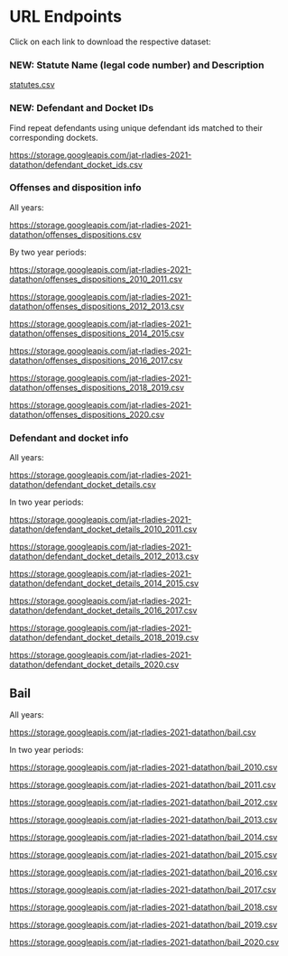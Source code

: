 # URL Endpoints

Click on each link to download the respective dataset:

### **NEW:** Statute Name (legal code number) and Description

[statutes.csv](statutes.csv)

### **NEW:** Defendant and Docket IDs

Find repeat defendants using unique defendant ids matched to their corresponding dockets.

https://storage.googleapis.com/jat-rladies-2021-datathon/defendant_docket_ids.csv

### Offenses and disposition info

All years:

https://storage.googleapis.com/jat-rladies-2021-datathon/offenses_dispositions.csv

By two year periods:

https://storage.googleapis.com/jat-rladies-2021-datathon/offenses_dispositions_2010_2011.csv

https://storage.googleapis.com/jat-rladies-2021-datathon/offenses_dispositions_2012_2013.csv

https://storage.googleapis.com/jat-rladies-2021-datathon/offenses_dispositions_2014_2015.csv

https://storage.googleapis.com/jat-rladies-2021-datathon/offenses_dispositions_2016_2017.csv

https://storage.googleapis.com/jat-rladies-2021-datathon/offenses_dispositions_2018_2019.csv

https://storage.googleapis.com/jat-rladies-2021-datathon/offenses_dispositions_2020.csv

### Defendant and docket info

All years:

https://storage.googleapis.com/jat-rladies-2021-datathon/defendant_docket_details.csv

In two year periods:

https://storage.googleapis.com/jat-rladies-2021-datathon/defendant_docket_details_2010_2011.csv

https://storage.googleapis.com/jat-rladies-2021-datathon/defendant_docket_details_2012_2013.csv

https://storage.googleapis.com/jat-rladies-2021-datathon/defendant_docket_details_2014_2015.csv

https://storage.googleapis.com/jat-rladies-2021-datathon/defendant_docket_details_2016_2017.csv

https://storage.googleapis.com/jat-rladies-2021-datathon/defendant_docket_details_2018_2019.csv

https://storage.googleapis.com/jat-rladies-2021-datathon/defendant_docket_details_2020.csv

## Bail

All years:

https://storage.googleapis.com/jat-rladies-2021-datathon/bail.csv

In two year periods:

https://storage.googleapis.com/jat-rladies-2021-datathon/bail_2010.csv

https://storage.googleapis.com/jat-rladies-2021-datathon/bail_2011.csv

https://storage.googleapis.com/jat-rladies-2021-datathon/bail_2012.csv

https://storage.googleapis.com/jat-rladies-2021-datathon/bail_2013.csv

https://storage.googleapis.com/jat-rladies-2021-datathon/bail_2014.csv

https://storage.googleapis.com/jat-rladies-2021-datathon/bail_2015.csv

https://storage.googleapis.com/jat-rladies-2021-datathon/bail_2016.csv

https://storage.googleapis.com/jat-rladies-2021-datathon/bail_2017.csv

https://storage.googleapis.com/jat-rladies-2021-datathon/bail_2018.csv

https://storage.googleapis.com/jat-rladies-2021-datathon/bail_2019.csv

https://storage.googleapis.com/jat-rladies-2021-datathon/bail_2020.csv

